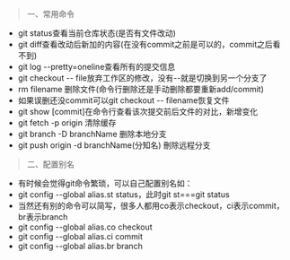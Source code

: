 > 一、常用命令

+ git status查看当前仓库状态(是否有文件改动)
+ git diff查看改动后新加的内容(在没有commit之前是可以的，commit之后看不到)
+ git log --pretty=oneline查看所有的提交信息
+ git checkout -- file放弃工作区的修改，没有--就是切换到另一个分支了
+ rm filename 删除文件(命令行删除还是手动删除都要重新add/commit)
+ 如果误删还没commit可以git checkout -- filename恢复文件
+ git show [commit]在命令行查看该次提交前后文件的对比，新增变化
+ git fetch -p origin   清除缓存
+ git branch -D branchName 删除本地分支	
+ git push origin -d branchName(分知名)  刪除远程分支

> 二、配置别名

+ 有时候会觉得git命令繁琐，可以自己配置别名如：
+ git config --global alias.st status，此时git st===git status
+ 当然还有别的命令可以简写，很多人都用co表示checkout，ci表示commit，br表示branch
+ git config --global alias.co checkout
+ git config --global alias.ci commit
+ git config --global alias.br branch



